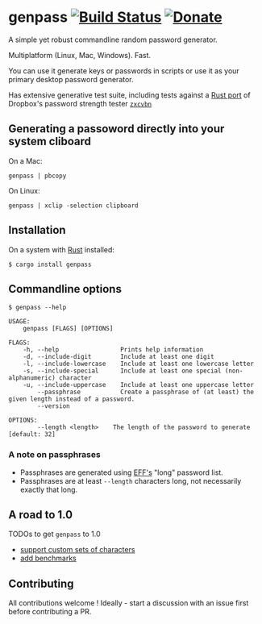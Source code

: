 # genpass [![Build Status](https://travis-ci.org/cyplo/genpass.svg?branch=master)](https://travis-ci.org/cyplo/genpass) [![Donate](https://liberapay.com/assets/widgets/donate.svg)](https://liberapay.com/cyplo/donate)

A simple yet robust commandline random password generator.

Multiplatform (Linux, Mac, Windows).
Fast.

You can use it generate keys or passwords in scripts or use it as your primary desktop password generator.

Has extensive generative test suite, including tests against a [Rust port](https://crates.io/crates/zxcvbn) of Dropbox's password strength tester [`zxcvbn`](https://www.usenix.org/conference/usenixsecurity16/technical-sessions/presentation/wheeler)

## Generating a passoword directly into your system cliboard

On a Mac:
```
genpass | pbcopy
```
On Linux:
```
genpass | xclip -selection clipboard
```

## Installation
On a system with [Rust](https://www.rust-lang.org/en-US/) installed:
```
$ cargo install genpass
```

## Commandline options
```
$ genpass --help

USAGE:
    genpass [FLAGS] [OPTIONS]

FLAGS:
    -h, --help                 Prints help information
    -d, --include-digit        Include at least one digit
    -l, --include-lowercase    Include at least one lowercase letter
    -s, --include-special      Include at least one special (non-alphanumeric) character
    -u, --include-uppercase    Include at least one uppercase letter
        --passphrase           Create a passphrase of (at least) the given length instead of a password.
        --version

OPTIONS:
        --length <length>    The length of the password to generate [default: 32]
```

### A note on passphrases
* Passphrases are generated using [EFF's](https://www.eff.org/deeplinks/2016/07/new-wordlists-random-passphrases) "long" password list.
* Passphrases are at least `--length` characters long, not necessarily exactly that long.

## A road to 1.0

TODOs to get `genpass` to 1.0

* [support custom sets of characters](https://github.com/cyplo/genpass/issues/4)
* [add benchmarks](https://github.com/cyplo/genpass/issues/5)

## Contributing
All contributions welcome !
Ideally - start a discussion with an issue first before contributing a PR.
